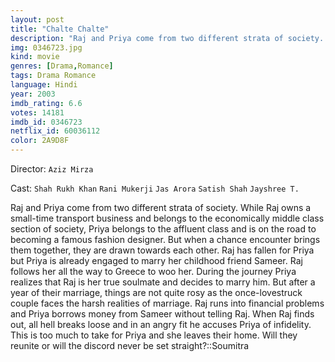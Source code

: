 ```yaml
---
layout: post
title: "Chalte Chalte"
description: "Raj and Priya come from two different strata of society. While Raj owns a small-time transport business and belongs to the economically middle class section of society, Priya belongs to the affluent class and is on the road to becoming a famous fashion designer. But when a chance encounter brings them together, they are drawn towards each other. Raj has fallen for Priya but Priya is already engaged to marry her childho.."
img: 0346723.jpg
kind: movie
genres: [Drama,Romance]
tags: Drama Romance 
language: Hindi
year: 2003
imdb_rating: 6.6
votes: 14181
imdb_id: 0346723
netflix_id: 60036112
color: 2A9D8F
---
```

Director: `Aziz Mirza`  

Cast: `Shah Rukh Khan` `Rani Mukerji` `Jas Arora` `Satish Shah` `Jayshree T.` 

Raj and Priya come from two different strata of society. While Raj owns a small-time transport business and belongs to the economically middle class section of society, Priya belongs to the affluent class and is on the road to becoming a famous fashion designer. But when a chance encounter brings them together, they are drawn towards each other. Raj has fallen for Priya but Priya is already engaged to marry her childhood friend Sameer. Raj follows her all the way to Greece to woo her. During the journey Priya realizes that Raj is her true soulmate and decides to marry him. But after a year of their marriage, things are not quite rosy as the once-lovestruck couple faces the harsh realities of marriage. Raj runs into financial problems and Priya borrows money from Sameer without telling Raj. When Raj finds out, all hell breaks loose and in an angry fit he accuses Priya of infidelity. This is too much to take for Priya and she leaves their home. Will they reunite or will the discord never be set straight?::Soumitra